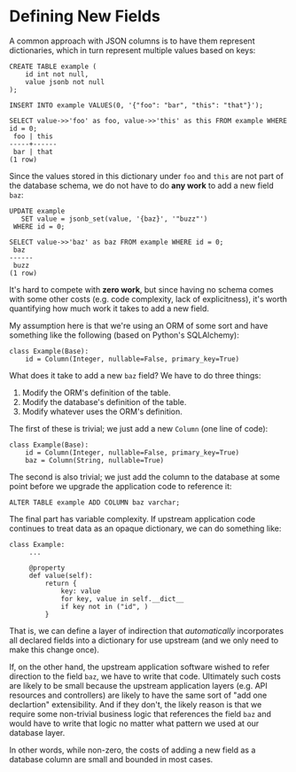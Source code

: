 # Defining New Fields

A common approach with JSON columns is to have them represent dictionaries, which in turn
represent multiple values based on keys:

    CREATE TABLE example (
        id int not null,
        value jsonb not null
    );

    INSERT INTO example VALUES(0, '{"foo": "bar", "this": "that"}');

    SELECT value->>'foo' as foo, value->>'this' as this FROM example WHERE id = 0;
     foo | this
    -----+------
     bar | that
    (1 row)

Since the values stored in this dictionary under `foo` and `this` are not part of the database
schema, we do not have to do **any work** to add a new field `baz`:

    UPDATE example
       SET value = jsonb_set(value, '{baz}', '"buzz"')
     WHERE id = 0;

    SELECT value->>'baz' as baz FROM example WHERE id = 0;
     baz
    ------
     buzz
    (1 row)

It's hard to compete with **zero work**, but since having no schema comes with some other costs
(e.g. code complexity, lack of explicitness), it's worth quantifying how much work it takes to
add a new field.

My assumption here is that we're using an ORM of some sort and have something like the following
(based on Python's SQLAlchemy):

    class Example(Base):
        id = Column(Integer, nullable=False, primary_key=True)

What does it take to add a new `baz` field? We have to do three things:

 1. Modify the ORM's definition of the table.
 2. Modify the database's definition of the table.
 3. Modify whatever uses the ORM's definition.

The first of these is trivial; we just add a new `Column` (one line of code):

    class Example(Base):
        id = Column(Integer, nullable=False, primary_key=True)
        baz = Column(String, nullable=True)

The second is also trivial; we just add the column to the database at some point before
we upgrade the application code to reference it:

    ALTER TABLE example ADD COLUMN baz varchar;

The final part has variable complexity. If upstream application code continues to treat
data as an opaque dictionary, we can do something like:

    class Example:
         ...

         @property
         def value(self):
             return {
                 key: value
                 for key, value in self.__dict__
                 if key not in ("id", )
             }

That is, we can define a layer of indirection that *automatically* incorporates all
declared fields into a dictionary for use upstream (and we only need to make this change
once).

If, on the other hand, the upstream application software wished to refer direction to
the field `baz`, we have to write that code. Ultimately such costs are likely to be small
because the upstream application layers (e.g. API resources and controllers) are likely
to have the same sort of "add one declartion" extensibility. And if they don't, the likely
reason is that we require some non-trivial business logic that references the field `baz`
and would have to write that logic no matter what pattern we used at our database layer.

In other words, while non-zero, the costs of adding a new field as a database column are
small and bounded in most cases.
